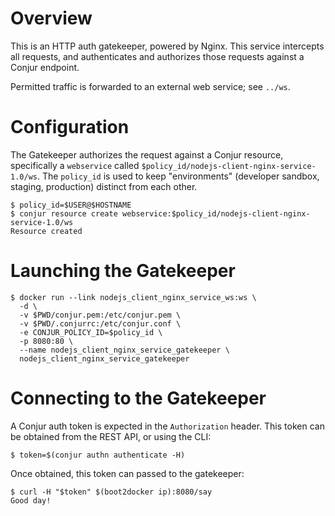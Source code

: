 # Overview

This is an HTTP auth gatekeeper, powered by Nginx.
This service intercepts all requests, and authenticates and authorizes those requests
against a Conjur endpoint. 

Permitted traffic is forwarded to an external web service; see `../ws`.

# Configuration

The Gatekeeper authorizes the request against a Conjur resource, specifically
a `webservice` called `$policy_id/nodejs-client-nginx-service-1.0/ws`. The 
`policy_id` is used to keep "environments" (developer sandbox, staging, production)
distinct from each other.

    $ policy_id=$USER@$HOSTNAME
    $ conjur resource create webservice:$policy_id/nodejs-client-nginx-service-1.0/ws
    Resource created

# Launching the Gatekeeper

    $ docker run --link nodejs_client_nginx_service_ws:ws \
      -d \
      -v $PWD/conjur.pem:/etc/conjur.pem \
      -v $PWD/.conjurrc:/etc/conjur.conf \
      -e CONJUR_POLICY_ID=$policy_id \
      -p 8080:80 \
      --name nodejs_client_nginx_service_gatekeeper \
      nodejs_client_nginx_service_gatekeeper

# Connecting to the Gatekeeper

A Conjur auth token is expected in the `Authorization` header. This token can be obtained
from the REST API, or using the CLI:

    $ token=$(conjur authn authenticate -H)

Once obtained, this token can passed to the gatekeeper:

    $ curl -H "$token" $(boot2docker ip):8080/say
    Good day!
